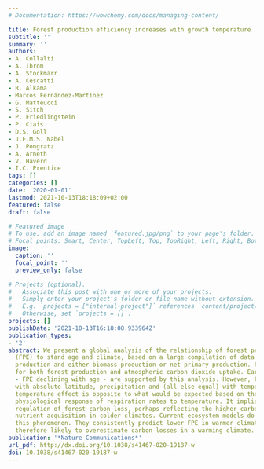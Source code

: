 ```yaml
---
# Documentation: https://wowchemy.com/docs/managing-content/

title: Forest production efficiency increases with growth temperature
subtitle: ''
summary: ''
authors:
- A. Collalti
- A. Ibrom
- A. Stockmarr
- A. Cescatti
- R. Alkama
- Marcos Fernández-Martínez
- G. Matteucci
- S. Sitch
- P. Friedlingstein
- P. Ciais
- D.S. Goll
- J.E.M.S. Nabel
- J. Pongratz
- A. Arneth
- V. Haverd
- I.C. Prentice
tags: []
categories: []
date: '2020-01-01'
lastmod: 2021-10-13T18:18:09+02:00
featured: false
draft: false

# Featured image
# To use, add an image named `featured.jpg/png` to your page's folder.
# Focal points: Smart, Center, TopLeft, Top, TopRight, Left, Right, BottomLeft, Bottom, BottomRight.
image:
  caption: ''
  focal_point: ''
  preview_only: false

# Projects (optional).
#   Associate this post with one or more of your projects.
#   Simply enter your project's folder or file name without extension.
#   E.g. `projects = ["internal-project"]` references `content/project/deep-learning/index.md`.
#   Otherwise, set `projects = []`.
projects: []
publishDate: '2021-10-13T16:18:08.933964Z'
publication_types:
- '2'
abstract: We present a global analysis of the relationship of forest production efficiency
  (FPE) to stand age and climate, based on a large compilation of data on gross primary
  production and either biomass production or net primary production. FPE is important
  for both forest production and atmospheric carbon dioxide uptake. Earlier findings
  - FPE declining with age - are supported by this analysis. However, FPE also increases
  with absolute latitude, precipitation and (all else equal) with temperature. The
  temperature effect is opposite to what would be expected based on the short-term
  physiological response of respiration rates to temperature. It implies top-down
  regulation of forest carbon loss, perhaps reflecting the higher carbon costs of
  nutrient acquisition in colder climates. Current ecosystem models do not reproduce
  this phenomenon. They consistently predict lower FPE in warmer climates, and are
  therefore likely to overestimate carbon losses in a warming climate.
publication: '*Nature Communications*'
url_pdf: http://dx.doi.org/10.1038/s41467-020-19187-w
doi: 10.1038/s41467-020-19187-w
---
```

